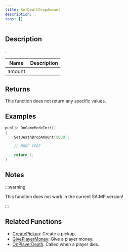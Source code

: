 ```yaml
---
title: SetDeathDropAmount
description: .
tags: []
---
```


## Description

.

| Name   | Description |
| ------ | ----------- |
| amount |             |

## Returns

This function does not return any specific values.

## Examples

```c
public OnGameModeInit()
{
    SetDeathDropAmount(5000);

    // MORE CODE

    return 1;
}
```

## Notes

:::warning

This function does not work in the current SA:MP version!

:::

## Related Functions

- [CreatePickup](CreatePickup): Create a pickup.
- [GivePlayerMoney](GivePlayerMoney): Give a player money.
- [OnPlayerDeath](../callbacks/OnPlayerDeath): Called when a player dies.
